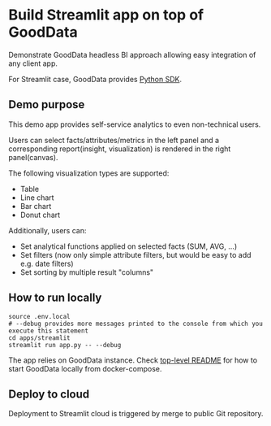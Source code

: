 # Build Streamlit app on top of GoodData 

Demonstrate GoodData headless BI approach allowing easy integration of any client app.

For Streamlit case, GoodData provides [Python SDK](https://www.gooddata.com/developers/cloud-native/doc/cloud/api-and-sdk/python-sdk/).

## Demo purpose

This demo app provides self-service analytics to even non-technical users.

Users can select facts/attributes/metrics in the left panel and a corresponding report(insight, visualization) is rendered in the right panel(canvas).

The following visualization types are supported:
- Table
- Line chart
- Bar chart
- Donut chart

Additionally, users can:
- Set analytical functions applied on selected facts (SUM, AVG, ...)
- Set filters (now only simple attribute filters, but would be easy to add e.g. date filters)
- Set sorting by multiple result "columns"

## How to run locally
```shell
source .env.local
# --debug provides more messages printed to the console from which you execute this statement
cd apps/streamlit
streamlit run app.py -- --debug
```

The app relies on GoodData instance. Check [top-level README](../../README.md) for how to start GoodData locally from docker-compose.

## Deploy to cloud

Deployment to Streamlit cloud is triggered by merge to public Git repository.
